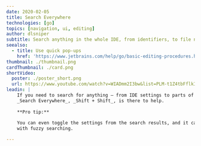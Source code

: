 ```yaml
---
date: 2020-02-05
title: Search Everywhere
technologies: [go]
topics: [navigation, ui, editing]
author: dlsniper
subtitle: Search anything in the whole IDE, from identifiers, to file names, to settings
seealso:
  - title: Use quick pop-ups
    href: 'https://www.jetbrains.com/help/go/basic-editing-procedures.html#quick_popups'
thumbnail: ./thumbnail.png
cardThumbnail: ./card.png
shortVideo:
  poster: ./poster_short.png
  url: https://www.youtube.com/watch?v=WIADmm2I3bw&list=PLM-t1Z4tbFflkIOaap4P-BV30ZrZwrDld&index=26&t=0s
leadin: |
    If you need to search for anything – from IDE settings to parts of your code – then 
    _Search Everywhere_, _Shift + Shift_, is there to help.
    
    **Pro tip:**
    
    You can even toggle the settings from the search results, and it can be used
    with fuzzy searching.

---
```

